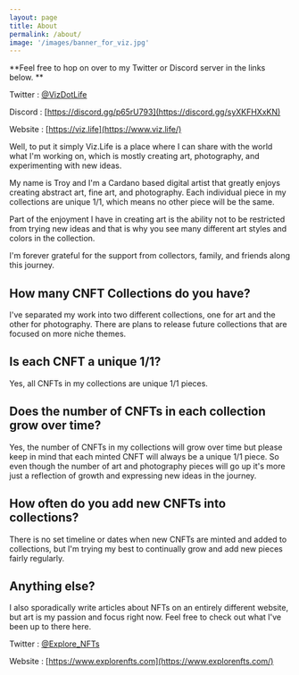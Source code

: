 ```yaml
---
layout: page
title: About
permalink: /about/
image: '/images/banner_for_viz.jpg'
---
```


**Feel free to hop on over to my Twitter or Discord server in the links below. **

Twitter : [@VizDotLife](https://twitter.com/VizDotLife)  

Discord : [https://discord.gg/p65rU793](https://discord.gg/syXKFHXxKN) 

Website : [https://viz.life](https://www.viz.life/)

Well, to put it simply Viz.Life is a place where I can share with the world what I'm working on, which is mostly creating art, photography, and experimenting with new ideas. 

My name is Troy and I'm a Cardano based digital artist that greatly enjoys creating abstract art, fine art, and photography. Each individual piece in my collections are unique 1/1, which means no other piece will be the same. 

Part of the enjoyment I have in creating art is the ability not to be restricted from trying new ideas and that is why you see many different art styles and colors in the collection. 

I'm forever grateful for the support from collectors, family, and friends along this journey. 

## How many CNFT Collections do you have?
I've separated my work into two different collections, one for art and the other for photography. There are plans to release future collections that are focused on more niche themes. 

## Is each CNFT a unique 1/1? 
Yes, all CNFTs in my collections are unique 1/1 pieces.

## Does the number of CNFTs in each collection grow over time? 
Yes, the number of CNFTs in my collections will grow over time but please keep in mind that each minted CNFT will always be a unique 1/1 piece. So even though the number of art and photography pieces will go up it's more just a reflection of growth and expressing new ideas in the journey. 

## How often do you add new CNFTs into collections?
There is no set timeline or dates when new CNFTs are minted and added to collections, but I'm trying my best to continually grow and add new pieces fairly regularly.

## Anything else?
I also sporadically write articles about NFTs on an entirely different website, but art is my passion and focus right now. Feel free to check out what I've been up to there here.

Twitter : [@Explore_NFTs](https://twitter.com/Explore_NFTs)  

Website : [https://www.explorenfts.com](https://www.explorenfts.com/)
